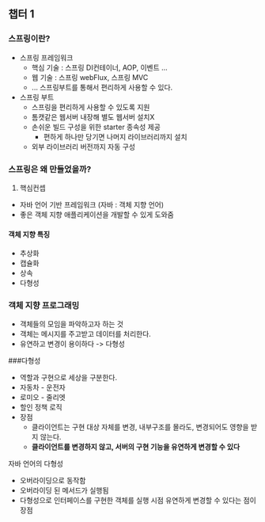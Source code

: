 ## 챕터 1 
### 스프링이란?
- 스프링 프레임워크
  - 핵심 기술 : 스프링 DI컨테이너, AOP, 이벤트 ...
  -  웹 기술 : 스프링 webFlux, 스프링 MVC
  - ... 스프링부트를 통해서 편리하게 사용할 수 있다.
- 스프링 부트
  - 스프링을 편리하게 사용할 수 있도록 지원
  - 톰캣같은 웹서버 내장해 별도 웹서버 설치X
  - 손쉬운 빌드 구성을 위한 starter 종속성 제공
    - 편하게 하나만 당기면 나머지 라이브러리까지 설치
  - 외부 라이브러리 버전까지 자동 구성
### 스프링은 왜 만들었을까?
1. 핵심컨셉
  - 자바 언어 기반 프레임워크 (자바 : 객체 지향 언어)
  - 좋은 객체 지향 애플리케이션을 개발할 수 있게 도와줌
#### 객체 지향 특징
- 추상화
- 캡슐화
- 상속
- 다형성

### 객체 지향 프로그래밍
- 객체들의 모임을 파악하고자 하는 것
- 객체는 메시지를 주고받고 데이터를 처리한다.
- 유연하고 변경이 용이하다 -> 다형성

###다형성
- 역할과 구현으로 세상을 구분한다.
- 자동차 - 운전자
- 로미오 - 줄리엣
- 할인 정책 로직
- 장점
  - 클라이언트는 구현 대상 자체를 변경, 내부구조를 몰라도, 변경되어도 영향을 받지 않는다.
  - <b> 클라이언트를 변경하지 않고, 서버의 구현 기능을 유연하게 변경할 수 있다 </b>

자바 언어의 다형성
- 오버라이딩으로 동작함
- 오버라이딩 된 메서드가 실행됨
- 다형성으로 인터페이스를 구현한 객체를 실행 시점 유연하게 변경할 수 있다는 점이 장점


